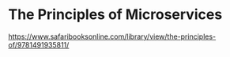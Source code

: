 # The Principles of Microservices

https://www.safaribooksonline.com/library/view/the-principles-of/9781491935811/
